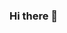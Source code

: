 ### Hi there 👋

<!--
**LancerAbir/LancerAbir** is a ✨ _special_ ✨ repository because its `README.md` (this file) appears on your GitHub profile.

Here are some ideas to get you started:

- 🔭 I’m currently working on ... MERN Developer
- 🌱 I’m currently learning ... React Native
- 👯 I’m looking to collaborate on ... React JS
- 🤔 I’m looking for help with ... Anything
- 💬 My Web Site ... <a href="http://lancerabir.com/" />
- 📫 How to reach me: ...
- 😄 Pronouns: ...
- ⚡ Fun fact: ...
- ˚˚ Resume Link <a href="https://drive.google.com/file/d/1hVUzmS5x8kcdduQs-GhCz_dwDfn6ZUyz/view?usp=sharing" />  
-->
